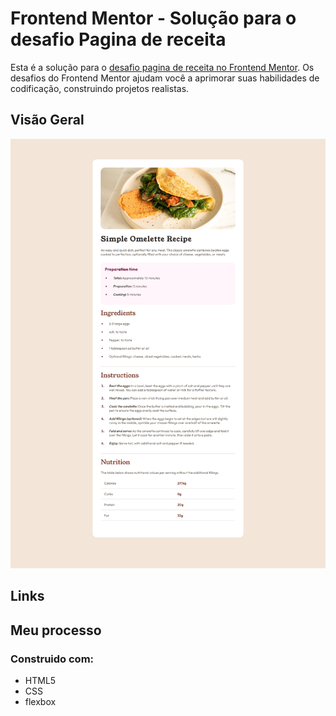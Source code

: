 # Frontend Mentor - Solução para o desafio Pagina de receita

Esta é a solução para o [desafio pagina de receita no Frontend Mentor](https://www.frontendmentor.io/challenges/recipe-page-KiTsR8QQKm). Os desafios do Frontend Mentor ajudam você a aprimorar suas habilidades de codificação, construindo projetos realistas.

## Visão Geral 
![Logo do projeto](images/projeto.png)

## Links 

## Meu processo

### Construido com:
- HTML5
- CSS
- flexbox
